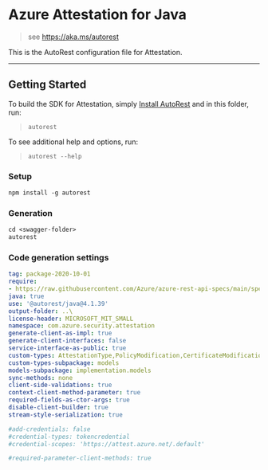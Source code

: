 # Azure Attestation for Java

> see https://aka.ms/autorest

This is the AutoRest configuration file for Attestation.

---
## Getting Started
To build the SDK for Attestation, simply [Install AutoRest](https://aka.ms/autorest) and
in this folder, run:

> `autorest`

To see additional help and options, run:

> `autorest --help`

### Setup
```ps
npm install -g autorest
```

### Generation
```ps
cd <swagger-folder>
autorest
```

### Code generation settings

``` yaml
tag: package-2020-10-01
require:
- https://raw.githubusercontent.com/Azure/azure-rest-api-specs/main/specification/attestation/data-plane/readme.md
java: true
use: '@autorest/java@4.1.39'
output-folder: ..\
license-header: MICROSOFT_MIT_SMALL
namespace: com.azure.security.attestation
generate-client-as-impl: true
generate-client-interfaces: false
service-interface-as-public: true
custom-types: AttestationType,PolicyModification,CertificateModification
custom-types-subpackage: models
models-subpackage: implementation.models
sync-methods: none
client-side-validations: true
context-client-method-parameter: true
required-fields-as-ctor-args: true
disable-client-builder: true
stream-style-serialization: true

#add-credentials: false
#credential-types: tokencredential
#credential-scopes: 'https://attest.azure.net/.default'

#required-parameter-client-methods: true

```
